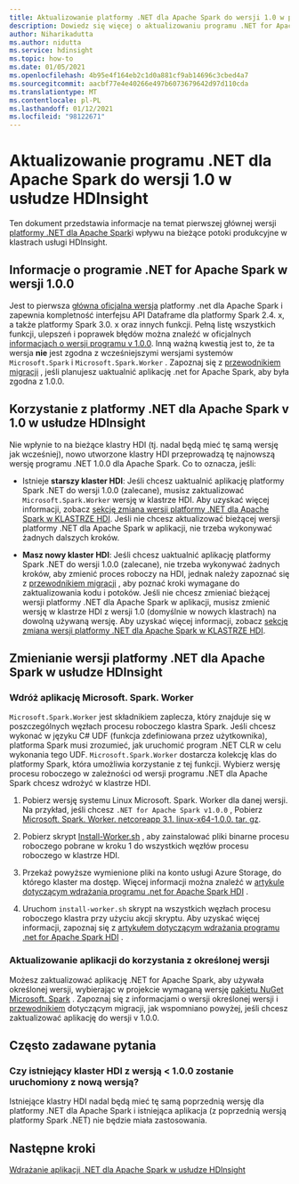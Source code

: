 ```yaml
---
title: Aktualizowanie platformy .NET dla Apache Spark do wersji 1.0 w programie HDI
description: Dowiedz się więcej o aktualizowaniu programu .NET for Apache Spark w wersji do 1,0 w HDI oraz o tym, jak ma to wpływ na istniejący kod i klastry.
author: Niharikadutta
ms.author: nidutta
ms.service: hdinsight
ms.topic: how-to
ms.date: 01/05/2021
ms.openlocfilehash: 4b95e4f164eb2c1d0a881cf9ab14696c3cbed4a7
ms.sourcegitcommit: aacbf77e4e40266e497b6073679642d97d110cda
ms.translationtype: MT
ms.contentlocale: pl-PL
ms.lasthandoff: 01/12/2021
ms.locfileid: "98122671"
---
```

# <a name="updating-net-for-apache-spark-to-version-v10--in-hdinsight"></a>Aktualizowanie programu .NET dla Apache Spark do wersji 1.0 w usłudze HDInsight

Ten dokument przedstawia informacje na temat pierwszej głównej wersji [platformy .NET dla Apache Spark](https://github.com/dotnet/spark)i wpływu na bieżące potoki produkcyjne w klastrach usługi HDInsight.

## <a name="about-net-for-apache-spark-version-100"></a>Informacje o programie .NET for Apache Spark w wersji 1.0.0

Jest to pierwsza [główna oficjalna wersja](https://github.com/dotnet/spark/releases/tag/v1.0.0) platformy .net dla Apache Spark i zapewnia kompletność interfejsu API Dataframe dla platformy Spark 2.4. x, a także platformy Spark 3.0. x oraz innych funkcji. Pełną listę wszystkich funkcji, ulepszeń i poprawek błędów można znaleźć w oficjalnych [informacjach o wersji programu v 1.0.0](https://github.com/dotnet/spark/blob/master/docs/release-notes/1.0.0/release-1.0.0.md).
Inną ważną kwestią jest to, że ta wersja **nie** jest zgodna z wcześniejszymi wersjami systemów `Microsoft.Spark` i `Microsoft.Spark.Worker` . Zapoznaj się z [przewodnikiem migracji](https://github.com/dotnet/spark/blob/master/docs/migration-guide.md#upgrading-from-microsoftspark-0x-to-10) , jeśli planujesz uaktualnić aplikację .net for Apache Spark, aby była zgodna z 1.0.0.

## <a name="using-net-for-apache-spark-v10-in-hdinsight"></a>Korzystanie z platformy .NET dla Apache Spark v 1.0 w usłudze HDInsight

Nie wpłynie to na bieżące klastry HDI (tj. nadal będą mieć tę samą wersję jak wcześniej), nowo utworzone klastry HDI przeprowadzą tę najnowszą wersję programu .NET 1.0.0 dla Apache Spark. Co to oznacza, jeśli:

- Istnieje **starszy klaster HDI**: Jeśli chcesz uaktualnić aplikację platformy Spark .NET do wersji 1.0.0 (zalecane), musisz zaktualizować `Microsoft.Spark.Worker` wersję w klastrze HDI. Aby uzyskać więcej informacji, zobacz [sekcję zmiana wersji platformy .NET dla Apache Spark w KLASTRZE HDI](#changing-net-for-apache-spark-version-on-hdinsight).
Jeśli nie chcesz aktualizować bieżącej wersji platformy .NET dla Apache Spark w aplikacji, nie trzeba wykonywać żadnych dalszych kroków.  

- **Masz nowy klaster HDI**: Jeśli chcesz uaktualnić aplikację platformy Spark .NET do wersji 1.0.0 (zalecane), nie trzeba wykonywać żadnych kroków, aby zmienić proces roboczy na HDI, jednak należy zapoznać się z [przewodnikiem migracji](https://github.com/dotnet/spark/blob/master/docs/migration-guide.md#upgrading-from-microsoftspark-0x-to-10) , aby poznać kroki wymagane do zaktualizowania kodu i potoków.
Jeśli nie chcesz zmieniać bieżącej wersji platformy .NET dla Apache Spark w aplikacji, musisz zmienić wersję w klastrze HDI z wersji 1.0 (domyślnie w nowych klastrach) na dowolną używaną wersję. Aby uzyskać więcej informacji, zobacz [sekcję zmiana wersji platformy .NET dla Apache Spark w KLASTRZE HDI](spark-dotnet-version-update.md#changing-net-for-apache-spark-version-on-hdinsight).  

## <a name="changing-net-for-apache-spark-version-on-hdinsight"></a>Zmienianie wersji platformy .NET dla Apache Spark w usłudze HDInsight

### <a name="deploy-microsoftsparkworker"></a>Wdróż aplikację Microsoft. Spark. Worker

`Microsoft.Spark.Worker` jest składnikiem zaplecza, który znajduje się w poszczególnych węzłach procesu roboczego klastra Spark. Jeśli chcesz wykonać w języku C# UDF (funkcja zdefiniowana przez użytkownika), platforma Spark musi zrozumieć, jak uruchomić program .NET CLR w celu wykonania tego UDF. `Microsoft.Spark.Worker` dostarcza kolekcję klas do platformy Spark, która umożliwia korzystanie z tej funkcji. Wybierz wersję procesu roboczego w zależności od wersji programu .NET dla Apache Spark chcesz wdrożyć w klastrze HDI.

1. Pobierz wersję systemu Linux Microsoft. Spark. Worker dla danej wersji. Na przykład, jeśli chcesz `.NET for Apache Spark v1.0.0` , Pobierz [Microsoft. Spark. Worker. netcoreapp 3.1. linux-x64-1.0.0. tar. gz](https://github.com/dotnet/spark/releases/tag/v1.0.0).  

2. Pobierz skrypt [Install-Worker.sh](https://github.com/dotnet/spark/blob/master/deployment/install-worker.sh) , aby zainstalować pliki binarne procesu roboczego pobrane w kroku 1 do wszystkich węzłów procesu roboczego w klastrze HDI.  

3. Przekaż powyższe wymienione pliki na konto usługi Azure Storage, do którego klaster ma dostęp. Więcej informacji można znaleźć w [artykule dotyczącym wdrażania programu .net for Apache Spark HDI](https://docs.microsoft.com/dotnet/spark/tutorials/hdinsight-deployment#upload-files-to-azure) .

4. Uruchom `install-worker.sh` skrypt na wszystkich węzłach procesu roboczego klastra przy użyciu akcji skryptu. Aby uzyskać więcej informacji, zapoznaj się z [artykułem dotyczącym wdrażania programu .net for Apache Spark HDI](https://docs.microsoft.com/dotnet/spark/tutorials/hdinsight-deployment#run-the-hdinsight-script-action) .

### <a name="update-your-application-to-use-specific-version"></a>Aktualizowanie aplikacji do korzystania z określonej wersji

Możesz zaktualizować aplikację .NET for Apache Spark, aby używała określonej wersji, wybierając w projekcie wymaganą wersję [pakietu NuGet Microsoft. Spark](https://www.nuget.org/packages/Microsoft.Spark/) . Zapoznaj się z informacjami o wersji określonej wersji i [przewodnikiem](https://github.com/dotnet/spark/blob/master/docs/migration-guide.md#upgrading-from-microsoftspark-0x-to-10) dotyczącym migracji, jak wspomniano powyżej, jeśli chcesz zaktualizować aplikację do wersji v 1.0.0.

## <a name="faqs"></a>Często zadawane pytania

### <a name="will-my-existing-hdi-cluster-with-version--100-start-failing-with-the-new-release"></a>Czy istniejący klaster HDI z wersją < 1.0.0 zostanie uruchomiony z nową wersją?

Istniejące klastry HDI nadal będą mieć tę samą poprzednią wersję dla platformy .NET dla Apache Spark i istniejąca aplikacja (z poprzednią wersją platformy Spark .NET) nie będzie miała zastosowania.

## <a name="next-steps"></a>Następne kroki

[Wdrażanie aplikacji .NET dla Apache Spark w usłudze HDInsight](https://docs.microsoft.com/dotnet/spark/tutorials/hdinsight-deployment)

